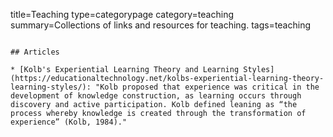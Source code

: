 title=Teaching
type=categorypage
category=teaching
summary=Collections of links and resources for teaching.
tags=teaching
~~~~~~

## Articles

* [Kolb's Experiential Learning Theory and Learning Styles](https://educationaltechnology.net/kolbs-experiential-learning-theory-learning-styles/): "Kolb proposed that experience was critical in the development of knowledge construction, as learning occurs through discovery and active participation. Kolb defined leaning as “the process whereby knowledge is created through the transformation of experience” (Kolb, 1984)."
